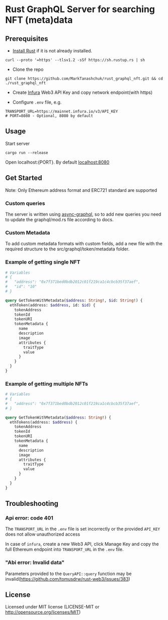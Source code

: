 # Rust GraphQL Server for searching NFT (meta)data

## Prerequisites

- [Install Rust](https://www.rust-lang.org/tools/install) if it is not already installed.

```cli
curl --proto '=https' --tlsv1.2 -sSf https://sh.rustup.rs | sh
```

- Clone the repo

```cli
git clone https://github.com/MarkTanashchuk/rust_graphql_nft.git && cd ./rust_graphql_nft
```

- Create [Infura](https://infura.io/) Web3 API Key and copy network endpoint(with https)

- Configure `.env` file, e.g.

```env
TRANSPORT_URL=https://mainnet.infura.io/v3/API_KEY
# PORT=8080 - Optional, 8080 by default
```

## Usage

Start server

```cli
cargo run --release
```

Open localhost:{PORT}. By default [localhost:8080](http://localhost:8080)

## Get Started

Note: Only Ethereum address format and ERC721 standard are supported

### Custom queries

The server is written using [async-graphql](https://async-graphql.github.io/async-graphql/en/quickstart.html), so to add new queries you need to update the graphql/mod.rs file according to docs.

### Custom Metadata

To add custom metadata formats with custom fields, add a new file with the required structure to the src/graphql/token/metadata folder.

### Example of getting single NFT

```graphql
# Variables
# {
#   "address": "0x7f371bed0bdb2012c01f219ca1c4cbcb35f37aef",
#   "id": "10"
# }

query GetTokenWithMetadata($address: String!, $id: String!) {
  ethToken(address: $address, id: $id) {
    tokenAddress
    tokenId
    tokenURI
    tokenMetadata {
      name
      description
      image
      attributes {
        traitType
        value
      }
    }
  }
}
```

### Example of getting multiple NFTs

```graphql
# Variables
# {
#   "address": "0x7f371bed0bdb2012c01f219ca1c4cbcb35f37aef",
# }

query GetTokenWithMetadata($address: String!) {
  ethTokens(address: $address) {
    tokenAddress
    tokenId
    tokenURI
    tokenMetadata {
      name
      description
      image
      attributes {
        traitType
        value
      }
    }
  }
}
```

## Troubleshooting

### Api error: code 401

The `TRANSPORT_URL` in the `.env` file is set incorrectly or the provided `API_KEY` does not allow unauthorized access

In case of `infura`, create a new Web3 API, click Manage Key and copy the full Ethereum endpoint into `TRANSPORT_URL` in the `.env` file.

### "Abi error: Invalid data"

Parameters provided to the `QueryAPI::query` function may be invalid(<https://github.com/tomusdrw/rust-web3/issues/383>)

## License

Licensed under MIT license (LICENSE-MIT or <http://opensource.org/licenses/MIT>)
